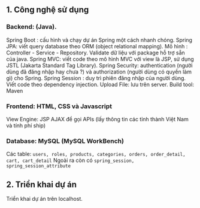 ## 1. Công nghệ sử dụng
### Backend: (Java).
Spring Boot : cấu hình và chạy dự án Spring một cách nhanh chóng.
Spring JPA: viết query database theo ORM (object relational mapping).
Mô hình : Controller - Service - Repository.
Validate dữ liệu với package hỗ trợ sẵn của java.
Spring MVC: viết code theo mô hình MVC với view là JSP, sử dụng JSTL (Jakarta Standard Tag Library).
Spring Security: authentication (người dùng đã đăng nhập hay chưa ?) và authorization (người dùng có quyền làm gì) cho Spring.
Spring Session : duy trì phiên đăng nhập của người dùng.
Viết code theo dependency injection.
Upload File: lưu trên server.
Build tool: Maven

### Frontend: HTML, CSS và Javascript
View Engine: JSP
AJAX để gọi APIs (lấy thông tin các tỉnh thành Việt Nam và tính phí ship)

### Database: MySQL (MySQL WorkBench)
Các table: `users, roles, products, categories, orders, order_detail, cart, cart_detail`
Ngoài ra còn có `spring_session, spring_session_attribute`

## 2. Triển khai dự án
Triển khai dự án trên localhost.
